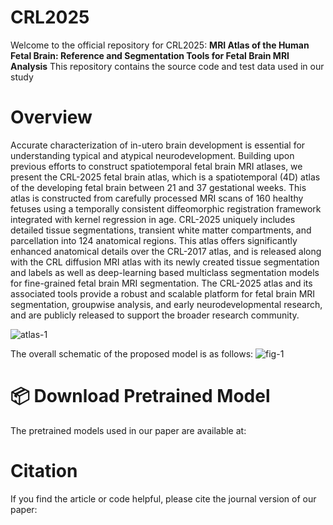 # CRL2025

Welcome to the official repository for CRL2025: 
**MRI Atlas of the Human Fetal Brain: Reference
and Segmentation Tools for Fetal Brain MRI Analysis**
This repository contains the source code and test data used in our study



# Overview
Accurate characterization of in-utero brain development is essential for understanding typical and atypical neurodevelopment. Building upon previous efforts to construct spatiotemporal fetal brain MRI atlases, we present the CRL-2025 fetal brain atlas, which is a spatiotemporal (4D) atlas of the developing fetal brain between 21 and 37 gestational weeks. This atlas is constructed from carefully processed MRI scans of 160 healthy fetuses using a temporally consistent diffeomorphic registration framework integrated with kernel regression in age. CRL-2025 uniquely includes detailed tissue segmentations, transient white matter compartments, and parcellation into 124 anatomical regions. This atlas offers significantly enhanced anatomical details over the CRL-2017 atlas, and is released along with the CRL diffusion MRI atlas with its newly created tissue segmentation and labels as well as deep-learning based multiclass segmentation models for fine-grained fetal brain MRI segmentation. The CRL-2025 atlas and its associated tools provide a robust and scalable platform for fetal brain MRI segmentation, groupwise analysis, and early neurodevelopmental research, and are publicly released to support the broader research community.

![atlas-1](https://github.com/user-attachments/assets/8105f137-6fd5-41be-9ed1-c393a4ce0f26)


The overall schematic of the proposed model is as follows:
![fig-1](https://github.com/user-attachments/assets/60d43cbd-b2d4-431a-bcc8-f07f92f7f651)



# 📦 Download Pretrained Model
The pretrained models used in our paper are available at: 

# Citation
If you find the article or code helpful, please cite the journal version of our paper:
